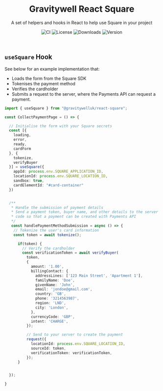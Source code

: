 <h1 align="center">Gravitywell React Square</h1>
<p align="center">A set of helpers and hooks in React to help use Square in your project</p>
<p align="center">
  <img src="https://img.shields.io/github/workflow/status/GravitywellUK/packages/CI/master" alt="CI" />
  <img src="https://img.shields.io/github/license/gravitywelluk/packages" alt="License" />
  <img src="https://img.shields.io/npm/dm/@gravitywelluk/react-square" alt="Downloads" />
  <img src="https://img.shields.io/npm/v/@gravitywelluk/react-square" alt="Version" />
</p>
<br />

## `useSquare` Hook

See below for an example implementation that:
- Loads the form from the Square SDK
- Tokenises the payment method
- Verifies the cardholder
- Submits a request to the server, where the Payments API can request a payment.

```typescript
import { useSquare } from "@gravitywelluk/react-square";

const CollectPaymentPage = () => {

  // Initialise the form with your Square secrets
  const [{
    loading,
    error,
    ready,
    cardForm
  }, {
    tokenize,
    verifyBuyer
  }] = useSquare({
    appId: process.env.SQUARE_APPLICATION_ID,
    locationId: process.env.SQUARE_LOCATION_ID,
    sandbox: true,
    cardElementId: "#card-container"
  })


  /**
   * Handle the submission of payment details
   * Send a payment token, buyer name, and other details to the server
   * code so that a payment can be created with Payments API
   */
   const handlePaymentMethodSubmission = async () => {
    // Tokenize the user's card information
    const token = await tokenize();

      if(token) {
        // Verify the cardholder
        const verificationToken = await verifyBuyer(
          token,
          {
            amount: '1.00',
            billingContact: {
              addressLines: ['123 Main Street', 'Apartment 1'],
              familyName: 'Doe',
              givenName: 'John',
              email: 'jondoe@gmail.com',
              country: 'GB',
              phone: '3214563987',
              region: 'LND',
              city: 'London',
            },
            currencyCode: 'GBP',
            intent: 'CHARGE',
          });

          // Send to your server to create the payment
          request({
            locationId: process.env.SQUARE_LOCATION_ID,
            sourceId: token,
            verificationToken: verificationToken,
          });
      }


  });

}

```

